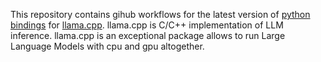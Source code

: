 This repository contains gihub workflows for the latest version of [python bindings](https://github.com/abetlen/llama-cpp-python "Python bindings for llama.cpp") for [llama.cpp](https://github.com/ggerganov/llama.cpp "LLM inference in C/C++"). llama.cpp is C/C++ implementation of LLM inference. llama.cpp is an exceptional package allows to run Large Language Models with cpu and gpu altogether.
